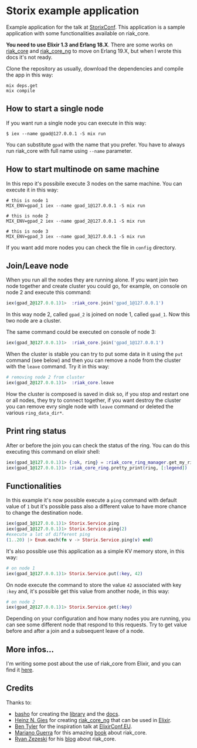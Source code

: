 # Storix example application

Example application for the talk at [StorixConf][0]. This application is a sample application with some functionalities available on riak_core.

**You need to use Elixir 1.3 and Erlang 18.X**. There are some works on [riak_core][1] and [riak_core_ng][2] to move on Erlang 19.X, but when I wrote this docs it's not ready.

Clone the repository as usually, download the dependencies and compile the app in this way:

```shell
mix deps.get
mix compile
```

## How to start a single node
If you want run a single node you can execute in this way:

```shell
$ iex --name gpad@127.0.0.1 -S mix run
```
You can substitute `gpad` with the name that you prefer. You have to always run riak_core with full name using `--name` parameter.

## How to start multinode on same machine
In this repo it's possibile execute 3 nodes on the same machine. You can execute it in this way:

```shell
# this is node 1
MIX_ENV=gpad_1 iex --name gpad_1@127.0.0.1 -S mix run

# this is node 2
MIX_ENV=gpad_2 iex --name gpad_2@127.0.0.1 -S mix run

# this is node 3
MIX_ENV=gpad_3 iex --name gpad_3@127.0.0.1 -S mix run
```

If you want add more nodes you can check the file in `config` directory.

## Join/Leave node
When you run all the nodes they are running alone. If you want join two node together and create cluster you could go, for example, on console on node 2 and execute this command:

```elixir
iex(gpad_2@127.0.0.1)1>  :riak_core.join('gpad_1@127.0.0.1')
```
In this way node 2, called `gpad_2` is joined on node 1, called `gpad_1`. Now this two node are a cluster.

The same command could be executed on console of node 3:

```elixir
iex(gpad_3@127.0.0.1)1>  :riak_core.join('gpad_1@127.0.0.1')
```

When the cluster is stable you can try to put some data in it using the `put` command (see below) and then you can remove a node from the cluster with the `leave` command. Try it in this way:

```elixir
# removing node 2 from cluster
iex(gpad_2@127.0.0.1)1>  :riak_core.leave
```
How the cluster is composed is saved in disk so, if you stop and restart one or all nodes, they try to connect together, if you want destroy the cluster you can remove evry single node with `leave` command or deleted the various `ring_data_dir*`.


## Print ring status
After or before the join you can check the status of the ring. You can do this executing this command on elixir shell:

```elixir
iex(gpad_1@127.0.0.1)1> {:ok, ring} = :riak_core_ring_manager.get_my_ring
iex(gpad_1@127.0.0.1)1> :riak_core_ring.pretty_print(ring, [:legend])
```

## Functionalities
In this example it's now possible execute a `ping` command with default value of `1` but it's possible pass also a different value to have more chance to change the destination node.

```elixir
iex(gpad_1@127.0.0.1)1> Storix.Service.ping
iex(gpad_1@127.0.0.1)1> Storix.Service.ping(2)
#execute a lot of different ping
(1..20) |> Enum.each(fn v -> Storix.Service.ping(v) end)
```

It's also possible use this application as a simple KV memory store, in this way:

```elixir
# on node 1
iex(gpad_1@127.0.0.1)1> Storix.Service.put(:key, 42)
```
On node execute the command to store the value `42` associated with key `:key` and, it's possible get this value from another node, in this way:

```elixir
# on node 2
iex(gpad_2@127.0.0.1)1> Storix.Service.get(:key)
```

Depending on your configuration and how many nodes you are running, you can see some different node that respond to this requests. Try to get value before and after a join and a subsequent leave of a node.

## More infos...
I'm writing some post about the use of riak_core from Elixir, and you can find it [here][99].

## Credits
Thanks to:
- [basho](http://basho.com/) for creating the [library][1] and the [docs](http://basho.com/search/?q=riak_core).
- [Heinz N. Gies](https://twitter.com/heinz_gies) for creating [riak_core_ng][2] that can be used in [Elixir][3].
- [Ben Tyler](https://github.com/kanatohodets) for the inspiration talk at [ElixirConf.EU](http://www.elixirconf.eu/elixirconf2016/ben-tyler).
- [Mariano Guerra](https://twitter.com/warianoguerra) for this amazing [book](https://marianoguerra.github.io/little-riak-core-book/) about riak_core.
- [Ryan Zezeski](https://twitter.com/rzezeski) for his [blog](https://github.com/rzezeski/try-try-try) about riak_core.

[0]: http://www.noslidesconf.net/#schedule
[1]: https://github.com/basho/riak_core/
[2]: https://github.com/project-fifo/riak_core
[3]: https://hex.pm/packages/riak_core_ng
[99]: https://medium.com/@gpad/
